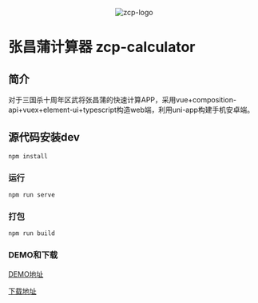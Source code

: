 <center>

![zcp-logo](https://s2.ax1x.com/2020/02/09/1fBwEd.png "zcp-logo")

</center>

# 张昌蒲计算器 zcp-calculator

## 简介

对于三国杀十周年区武将张昌蒲的快速计算APP，采用vue+composition-api+vuex+element-ui+typescript构造web端，利用uni-app构建手机安卓端。

## 源代码安装dev
```
npm install
```

### 运行
```
npm run serve
```

### 打包
```
npm run build
```


### DEMO和下载

[DEMO地址](http://app.shawroger.com/zcp/)

[下载地址](http://app.shawroger.com/zcp/download/)
